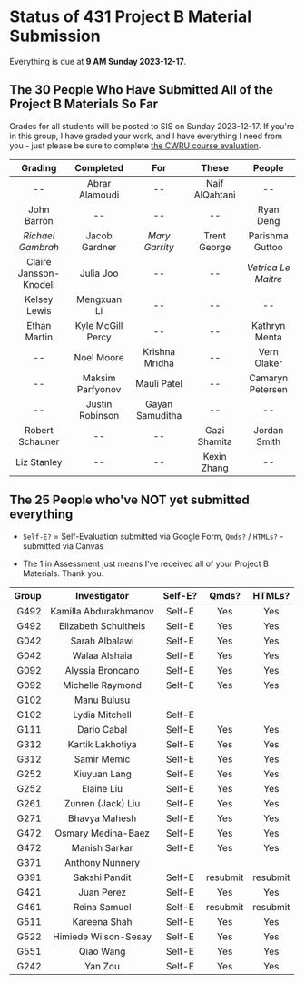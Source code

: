 # Status of 431 Project B Material Submission

Everything is due at **9 AM Sunday 2023-12-17**. 

## The 30 People Who Have Submitted All of the Project B Materials So Far

Grades for all students will be posted to SIS on Sunday 2023-12-17. If you're in this group, I have graded your work, and I have everything I need from you - just please be sure to complete [the CWRU course evaluation](https://webapps.case.edu/courseevals/).

Grading | Completed | For | These | People 
:-------------------: | :-------------------: | :-------------------: | :-------------------: | :-------------------:
-- | Abrar Alamoudi | -- | Naif AlQahtani | -- 
John Barron | -- | -- | -- | Ryan Deng
*Richael Gambrah* | Jacob Gardner | *Mary Garrity* | Trent George | Parishma Guttoo
Claire Jansson-Knodell | Julia Joo | -- | -- | *Vetrica Le Maitre*
Kelsey Lewis | Mengxuan Li | -- | -- | --
Ethan Martin | Kyle McGill Percy | -- | -- | Kathryn Menta
-- | Noel Moore | Krishna Mridha | -- | Vern Olaker
-- | Maksim Parfyonov | Mauli Patel | -- | Camaryn Petersen
-- | Justin Robinson | Gayan Samuditha | -- | --
Robert Schauner | -- | -- | Gazi Shamita | Jordan Smith
Liz Stanley | -- | -- | Kexin Zhang | --

## The 25 People who've NOT yet submitted everything

- `Self-E?` = Self-Evaluation submitted via Google Form, `Qmds?` / `HTMLs?` - submitted via Canvas

- The 1 in Assessment just means I've received all of your Project B Materials. Thank you.

Group | Investigator | Self-E? | Qmds? | HTMLs?
----: | :----------------: | :---: | :---: | :---: 
G492 | Kamilla Abdurakhmanov | Self-E | Yes | Yes
G492 | Elizabeth Schultheis | Self-E | Yes | Yes
G042 | Sarah Albalawi | Self-E | Yes | Yes
G042 | Walaa Alshaia | Self-E | Yes | Yes
G092 | Alyssia Broncano | Self-E | Yes | Yes
G092 | Michelle Raymond | Self-E | Yes | Yes
G102 | Manu Bulusu |
G102 | Lydia Mitchell | Self-E |
G111 | Dario Cabal | Self-E | Yes | Yes
G312 | Kartik Lakhotiya | Self-E | Yes | Yes
G312 | Samir Memic | Self-E | Yes | Yes
G252 | Xiuyuan Lang | Self-E | Yes | Yes
G252 | Elaine Liu | Self-E | Yes | Yes
G261 | Zunren (Jack) Liu | Self-E | Yes | Yes
G271 | Bhavya Mahesh | Self-E | Yes | Yes
G472 | Osmary Medina-Baez | Self-E | Yes | Yes
G472 | Manish Sarkar | Self-E | Yes | Yes
G371 | Anthony Nunnery |
G391 | Sakshi Pandit | Self-E | resubmit | resubmit
G421 | Juan Perez | Self-E | Yes | Yes
G461 | Reina Samuel | Self-E | resubmit | resubmit
G511 | Kareena Shah | Self-E | Yes | Yes
G522 | Himiede Wilson-Sesay | Self-E | Yes | Yes
G551 | Qiao Wang | Self-E | Yes | Yes
G242 | Yan Zou | Self-E | Yes | Yes

